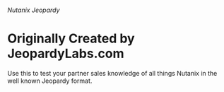 ###### Nutanix Jeopardy
# Originally Created by JeopardyLabs.com

Use this to test your partner sales knowledge of all things Nutanix in the well known Jeopardy format.
